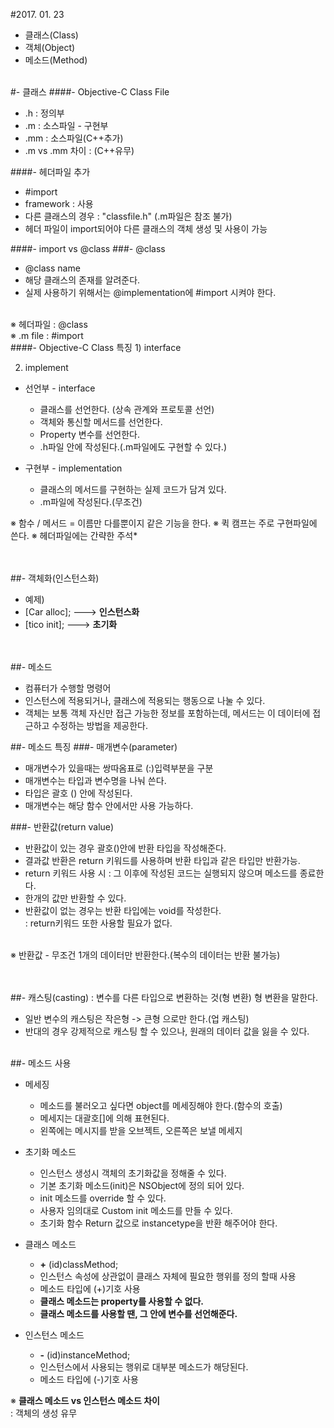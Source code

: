 #2017. 01. 23
- 클래스(Class)
- 객체(Object)
- 메소드(Method)

<br>
#- 클래스
####- Objective-C Class File<br>

- .h : 정의부
- .m : 소스파일 - 구현부
- .mm : 소스파일(C++추가)
- .m vs .mm 차이 : (C++유무)

####- 헤더파일 추가
- #import
- framework : <framework> 사용
- 다른 클래스의 경우 : "classfile.h" (.m파일은 참조 불가)
- 헤더 파일이 import되어야 다른 클래스의 객체 생성 및 사용이 가능

####- import vs @class
###- @class
- @class name
- 해당 클래스의 존재를 알려준다.
- 실제 사용하기 위해서는 @implementation에 #import 시켜야 한다.

<br>
※ 헤더파일 : @class<br> 
※ .m file : #import

<br>
####- Objective-C Class 특징
1) interface

2) implement


- 선언부 - interface
	- 클래스를 선언한다. (상속 관계와 프로토콜 선언)
	- 객체와 통신할 메서드를 선언한다.
	- Property 변수를 선언한다.
	- .h파일 안에 작성된다.(.m파일에도 구현할 수 있다.)


- 구현부 - implementation
	
	- 클래스의 메서드를 구현하는 실제 코드가 담겨 있다.
	- .m파일에 작성된다.(무조건)

※ 함수 / 메서드 = 이름만 다를뿐이지 같은 기능을 한다.
※ 퀵 캠프는 주로 구현파일에 쓴다.
※ 헤더파일에는 간략한 주석*

<br><br>
##- 객체화(인스턴스화)

- 예제)
- [Car alloc]; ---> **인스턴스화**
- [tico init]; ---> **초기화**

<br><br>
##- 메소드

- 컴퓨터가 수행할 명령어
- 인스턴스에 적용되거나, 클래스에 적용되는 행동으로 나눌 수 있다.
- 객체는 보통 객체 자신만 접근 가능한 정보를 포함하는데, 메서드는 이 데이터에 접근하고 수정하는 방법을 제공한다.

##- 메소드 특징
###- 매개변수(parameter)

- 매개변수가 있을때는 쌍따옴표로 (:)입력부분을 구분
- 매개변수는 타입과 변수명을 나눠 쓴다.
- 타입은 괄호 () 안에 작성된다.
- 매개변수는 해당 함수 안에서만 사용 가능하다.

###- 반환값(return value)
- 반환값이 있는 경우 괄호()안에 반환 타입을 작성해준다.
- 결과값 반환은 return 키워드를 사용하며 반환 타입과 같은 타입만 반환가능.
- return 키워드 사용 시 : 그 이후에 작성된 코드는 실행되지 않으며 메소드를 종료한다.
- 한개의 값만 반환할 수 있다.
- 반환값이 없는 경우는 반환 타입에는 void를 작성한다.<br>
: return키워드 또한 사용할 필요가 없다.<br>

<br>
※ 반환값 - 무조건 1개의 데이터만 반환한다.(복수의 데이터는 반환 불가능)

<br><br>
##- 캐스팅(casting)
: 변수를 다른 타입으로 변환하는 것(형 변환) 
형 변환을 말한다.

- 일반 변수의 캐스팅은 작은형 -> 큰형 으로만 한다.(업 캐스팅)<br> 
- 반대의 경우 강제적으로 캐스팅 할 수 있으나, 원래의 데이터 값을 잃을 수 있다.

<br>
##- 메소드 사용

- 메세징
	- 메소드를 불러오고 싶다면 object를 메세징해야 한다.(함수의 호출)
	- 메세지는 대괄호[]에 의해 표현된다.
	- 왼쪽에는 메시지를 받을 오브젝트, 오른쪽은 보낼 메세지

	
- 초기화 메소드
	- 인스턴스 생성시 객체의 초기화값을 정해줄 수 있다.
	- 기본 초기화 메소드(init)은 NSObject에 정의 되어 있다.
	- init 메소드를 override 할 수 있다.
	- 사용자 임의대로 Custom init 메소드를 만들 수 있다.
	- 초기화 함수 Return 값으로 instancetype을 반환 해주어야 한다.

- 클래스 메소드
	- **+** (id)classMethod;
	- 인스턴스 속성에 상관없이 클래스 자체에 필요한 행위를 정의 할때 사용
	- 메소드 타입에 (+)기호 사용
	- **클래스 메소드는 property를 사용할 수 없다.**
	- **클래스 메소드를 사용할 땐, 그 안에 변수를 선언해준다.**

- 인스턴스 메소드
	- **-** (id)instanceMethod;
	- 인스턴스에서 사용되는 행위로 대부분 메소드가 해당된다.
	- 메소드 타입에 (-)기호 사용    

※ **클래스 메소드 vs 인스턴스 메소드 차이<br>**
: 객체의 생성 유무